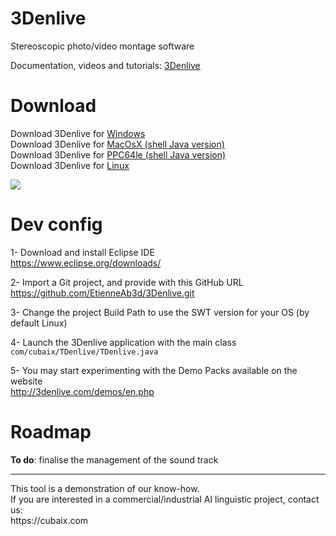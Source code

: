 # 3Denlive

Stereoscopic photo/video montage software

Documentation, videos and tutorials: <a href="http://3denlive.com">3Denlive</a>

# Download

Download 3Denlive for <a href="http://3denlive.com/3DenliveWin.zip">Windows</a><br/>
Download 3Denlive for <a href="http://3denlive.com/3DenliveMacOsXShell.tgz">MacOsX (shell Java version)</a><br/>
Download 3Denlive for <a href="http://3denlive.com/3DenlivePPC64le.tgz">PPC64le (shell Java version)</a><br/>
Download 3Denlive for <a href="http://3denlive.com/3DenliveLinux.tgz">Linux</a><br/>

<img src="http://3denlive.com/LatestScreenCopyEN.png?date=2020-12-20"/>

# Dev config

1- Download and install Eclipse IDE<br/>
https://www.eclipse.org/downloads/

2- Import a Git project, and provide with this GitHub URL<br/>
https://github.com/EtienneAb3d/3Denlive.git

3- Change the project Build Path to use the SWT version for your OS (by default Linux)

4- Launch the 3Denlive application with the main class<br/>
`com/cubaix/TDenlive/TDenlive.java`

5- You may start experimenting with the Demo Packs available on the website<br/>
http://3denlive.com/demos/en.php

# Roadmap

**To do**: finalise the management of the sound track

<hr>
This tool is a demonstration of our know-how.<br/>
If you are interested in a commercial/industrial AI linguistic project, contact us:<br/>
https://cubaix.com
